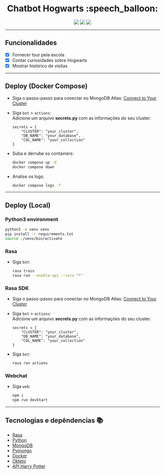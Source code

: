 <h1 align="center">Chatbot Hogwarts :speech_balloon:</h1>
<p align="center">
<img src = https://img.shields.io/badge/RASA-Chatbot-blueviolet>
<img src = https://img.shields.io/badge/NLP-Machine%20learning-blue>
<img src = https://img.shields.io/badge/Python-Linguagem%20-brightgreen>
</p>

---

## Funcionalidades
- [x] Fornecer tour pela escola
- [x] Contar curiosidades sobre Hogwarts
- [x] Mostrar histórico de visitas

---

## Deploy (Docker Compose)
- Siga o passo-passo para conectar no MongoDB Atlas: [Connect to Your Cluster](https://www.mongodb.com/docs/atlas/tutorial/connect-to-your-cluster/)

- Siga `bot` > `actions`:<br>
Adicione um arquivo **secrets.py** com as informações do seu cluster.
    ```python3
    secrets = {
        "CLUSTER": "your_cluster",
        "DB_NAME": "your_database",
        "COL_NAME": "your_collection"
    }
    
- Suba e derrube os containers:
    ```bash
    docker compose up -d
    docker compose down
    ```

- Analise os logs:
    ```bash
    docker compose logs -f
    ```

---

## Deploy (Local) 
### Python3 environment
```bash
python3 -m venv venv
pip install -r requirements.txt
source ./venv/bin/activate
```

### Rasa
- Siga `bot`:
    ```bash
    rasa train
    rasa run --enable-api --cors "*"
    ```

### Rasa SDK
- Siga o passo-passo para conectar no MongoDB Atlas: [Connect to Your Cluster](https://www.mongodb.com/docs/atlas/tutorial/connect-to-your-cluster/)

- Siga `bot` > `actions`:<br>
Adicione um arquivo **secrets.py** com as informações do seu cluster.
    ```python3
    secrets = {
        "CLUSTER": "your_cluster",
        "DB_NAME": "your_database",
        "COL_NAME": "your_collection"
    }
    ```

- Siga `bot`:
    ```bash
    rasa run actions
    ```

### Webchat
- Siga `web`:
    ```bash
    npm i
    npm run devStart
    ```

---

## Tecnologias e depêndencias :books:
- <a href="https://rasa.com/docs/rasa/installation/">Rasa</a>
- <a href="https://docs.python.org/3/">Python</a>
- <a href="https://docs.mongodb.com/">MongoDB</a>
- <a href="https://pymongo.readthedocs.io/en/stable/index.html">Pymongo</a>
- <a href="https://docs.docker.com/">Docker</a>
- <a href="https://okteto.com/docs/getting-started/index.html">Okteto</a>
- <a href="http://hp-api.herokuapp.com/">API Harry Potter</a>
